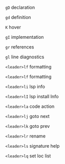 `gD` declaration

`gd` definition

`K` hover

`gI` implementation

`gr` references

`gl` line diagnostics

`<leader>lf` formatting


`<leader>lf` formatting

`<leader>li` lsp info

`<leader>lI` lsp install Info

`<leader>la` code action

`<leader>lj` goto next

`<leader>lk` goto prev

`<leader>lr` rename

`<leader>ls` signature help

`<leader>lq` set loc list





